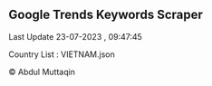 

## Google Trends Keywords Scraper 
 
Last Update 23-07-2023 , 09:47:45

Country List :
VIETNAM.json



© Abdul Muttaqin 
